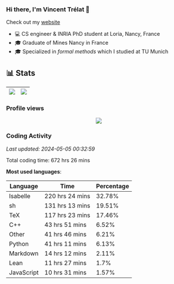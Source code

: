 ### Hi there, I'm Vincent Trélat 👋

Check out my [website](https://vtrelat.github.io)

-   💻 CS engineer & INRIA PhD student at Loria, Nancy, France
-   🎓 Graduate of Mines Nancy in France
-   🎓 Specialized in _formal methods_ which I studied at TU Munich

## 📊 **Stats**

| <img align="center" src="https://readme-stats.clckblog.space/api?username=VTrelat&show_icons=true&include_all_commits=true&theme=tokyonight&hide_border=true" /> | <img align="center" src="https://readme-stats.clckblog.space/api/top-langs/?username=VTrelat&layout=compact&theme=tokyonight&hide_border=true" /> |
| ---------------------------------------------------------------------------------------------------------------------------------------------------------------- | ------------------------------------------------------------------------------------------------------------------------------------------------- |

### Profile views

<p align="center">
 <img src="https://profile-counter.glitch.me/VTrelat/count.svg" />
</p>

<!--automations-->
### Coding Activity
_Last updated: 2024-05-05 00:32:59_

Total coding time: 672 hrs 26 mins

**Most used languages**:

| Language | Time | Percentage |
| ------------- | ------------- | ------------- |
| Isabelle | 220 hrs 24 mins | 32.78% |
| sh | 131 hrs 13 mins | 19.51% |
| TeX | 117 hrs 23 mins | 17.46% |
| C++ | 43 hrs 51 mins | 6.52% |
| Other | 41 hrs 46 mins | 6.21% |
| Python | 41 hrs 11 mins | 6.13% |
| Markdown | 14 hrs 12 mins | 2.11% |
| Lean | 11 hrs 27 mins | 1.7% |
| JavaScript | 10 hrs 31 mins | 1.57% |

